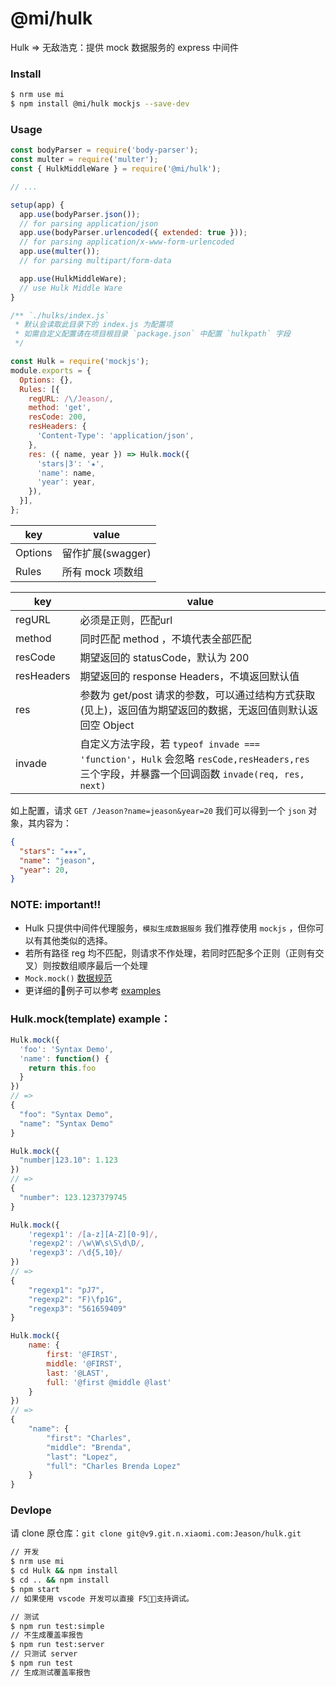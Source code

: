 # @mi/hulk

Hulk => 无敌浩克：提供 mock 数据服务的 express 中间件

### Install

```bash
$ nrm use mi
$ npm install @mi/hulk mockjs --save-dev
```

### Usage

```javascript
const bodyParser = require('body-parser');
const multer = require('multer');
const { HulkMiddleWare } = require('@mi/hulk');

// ...

setup(app) {
  app.use(bodyParser.json());
  // for parsing application/json
  app.use(bodyParser.urlencoded({ extended: true }));
  // for parsing application/x-www-form-urlencoded
  app.use(multer());
  // for parsing multipart/form-data

  app.use(HulkMiddleWare);
  // use Hulk Middle Ware
}
```

```javascript
/** `./hulks/index.js`
 * 默认会读取此目录下的 index.js 为配置项
 * 如需自定义配置请在项目根目录 `package.json` 中配置 `hulkpath` 字段
 */

const Hulk = require('mockjs');
module.exports = {
  Options: {},
  Rules: [{
    regURL: /\/Jeason/,
    method: 'get',
    resCode: 200,
    resHeaders: {
      'Content-Type': 'application/json',
    },
    res: ({ name, year }) => Hulk.mock({
      'stars|3': '★',
      'name': name,
      'year': year,
    }),
  }],
};
```

| key | value |
| --- | --- |
| Options | 留作扩展(swagger) |
| Rules | <Array> 所有 mock 项数组 |

| key | value |
| --- | --- |
| regURL | 必须是正则，匹配url |
| method | 同时匹配 method ，不填代表全部匹配 |
| resCode | 期望返回的 statusCode，默认为 200 |
| resHeaders | 期望返回的 response Headers，不填返回默认值 |
| res | <Function> 参数为 get/post 请求的参数，可以通过结构方式获取(见上)，返回值为期望返回的数据，无返回值则默认返回空 Object |
| invade | <Function> 自定义方法字段，若 `typeof invade === 'function'`，`Hulk` 会忽略 `resCode,resHeaders,res` 三个字段，并暴露一个回调函数 `invade(req, res, next)` |

如上配置，请求 `GET /Jeason?name=jeason&year=20` 我们可以得到一个 `json` 对象，其内容为：
```json
{
  "stars": "★★★",
  "name": "jeason",
  "year": 20,
}
```

### NOTE: important!!
 - Hulk 只提供中间件代理服务，`模拟生成数据服务` 我们推荐使用 `mockjs` ，但你可以有其他类似的选择。
 - 若所有路径 reg 均不匹配，则请求不作处理，若同时匹配多个正则（正则有交叉）则按数组顺序最后一个处理
 - `Mock.mock()` [数据规范](http://v9.git.n.xiaomi.com/Jeason/hulk/wikis/Syntax-Specification)
 - 更详细的例子可以参考 [examples](http://mockjs.com/examples.html)

### Hulk.mock(template) example：

```javascript
Hulk.mock({
  'foo': 'Syntax Demo',
  'name': function() {
    return this.foo
  }
})
// =>
{
  "foo": "Syntax Demo",
  "name": "Syntax Demo"
}
```

```javascript
Hulk.mock({
  "number|123.10": 1.123
})
// =>
{
  "number": 123.1237379745
}
```

```javascript
Hulk.mock({
    'regexp1': /[a-z][A-Z][0-9]/,
    'regexp2': /\w\W\s\S\d\D/,
    'regexp3': /\d{5,10}/
})
// =>
{
    "regexp1": "pJ7",
    "regexp2": "F)\fp1G",
    "regexp3": "561659409"
}
```

```javascript
Hulk.mock({
    name: {
        first: '@FIRST',
        middle: '@FIRST',
        last: '@LAST',
        full: '@first @middle @last'
    }
})
// =>
{
    "name": {
        "first": "Charles",
        "middle": "Brenda",
        "last": "Lopez",
        "full": "Charles Brenda Lopez"
    }
}
```

### Devlope

请 clone 原仓库：`git clone git@v9.git.n.xiaomi.com:Jeason/hulk.git`

```bash
// 开发
$ nrm use mi
$ cd Hulk && npm install
$ cd .. && npm install
$ npm start
// 如果使用 vscode 开发可以直接 F5，支持调试。
```

```bash
// 测试
$ npm run test:simple
// 不生成覆盖率报告
$ npm run test:server
// 只测试 server
$ npm run test
// 生成测试覆盖率报告
```
